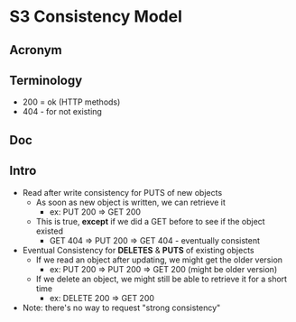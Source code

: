 # S3 Consistency Model

## Acronym

## Terminology
* 200 = ok (HTTP methods)
* 404 - for not existing

## Doc

## Intro
* Read after write consistency for PUTS of new objects
    * As soon as new object is written, we can retrieve it 
      * ex: PUT 200 => GET 200
    * This is true, **except** if we did a GET before to see if the object existed
      * GET 404 => PUT 200 => GET 404 - eventually consistent
* Eventual Consistency for **DELETES** & **PUTS** of existing objects
    * If we read an object after updating, we might get the older version
      * ex: PUT 200 => PUT 200 => GET 200 (might be older version)
    * If we delete an object, we might still be able to retrieve it for a short time
      * ex: DELETE 200 => GET 200
* Note: there's no way to request "strong consistency"
